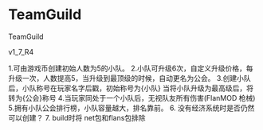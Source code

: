 # TeamGuild
TeamGuild

v1_7_R4

1.可由游戏币创建初始人数为5的小队。
2.小队可升级6次，自定义升级价格，每升级一次，人数提高5，当升级到最顶级的时候，自动更名为公会。
3.创建小队后，小队称号在玩家名字后戳，初始称号为{小队} 当将小队升级为最高级后，将转为{公会}称号
4.当玩家同处于一个小队后，无视队友所有伤害(FlanMOD 枪械)
5.拥有小队公会排行榜，小队容量越大，排名靠前。
6. 没有经济系统时是否仍然可以创建？
7. build时将 net包和flans包排除
